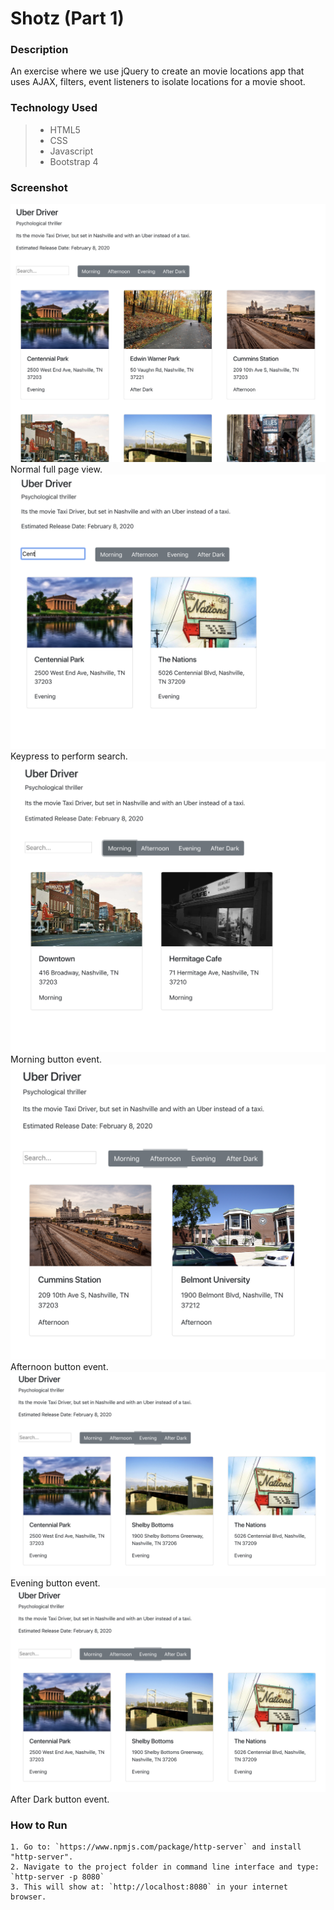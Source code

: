 # Shotz (Part 1)

### Description 
An exercise where we use jQuery to create an movie locations app that uses AJAX, filters, event listeners to isolate locations for a movie shoot.

### Technology Used
> * HTML5
> * CSS
> * Javascript
> * Bootstrap 4

### Screenshot
<img src="./screenshots/screenshot1.png">
Normal full page view.
<img src="./screenshots/screenshot2.png">
Keypress to perform search.
<img src="./screenshots/screenshot3.png">
Morning button event.
<img src="./screenshots/screenshot4.png">
Afternoon button event.
<img src="./screenshots/screenshot5.png">
Evening button event.
<img src="./screenshots/screenshot5.png">
After Dark button event.

### How to Run 
```
1. Go to: `https://www.npmjs.com/package/http-server` and install "http-server".  
2. Navigate to the project folder in command line interface and type: `http-server -p 8080`  
3. This will show at: `http://localhost:8080` in your internet browser.  
```